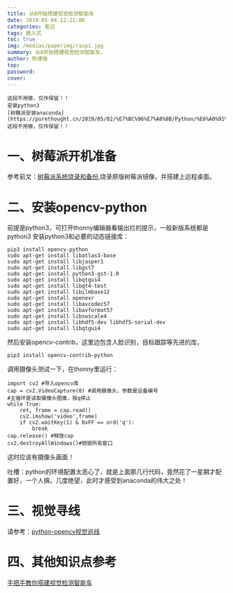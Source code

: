 ```yaml
---
title: 从0开始搭建视觉检测智能车
date: 2019-05-04 12:21:00
categories: 笔记
tags: 嵌入式
toc: true
img: /medias/paperimg/raspi.jpg
summary: 从0开始搭建视觉检测智能车。
author: 陈德强
top: 
password: 
cover: 
---
```


```
这段不用做，仅作保留！！
安装python3
[树莓派安装anaconda](https://purethought.cn/2019/05/02/%E7%BC%96%E7%A8%8B/Python/%E6%A0%91%E8%8E%93%E6%B4%BE%E5%AE%89%E8%A3%85anaconda/)
这段不用做，仅作保留！！
```

# 一、树莓派开机准备
参考前文：[树莓派系统烧录和备份](https://purethought.cn/2019/04/16/%E5%AE%89%E8%A3%85%E5%8F%8A%E6%95%99%E7%A8%8B/%E6%A0%91%E8%8E%93%E6%B4%BE%E7%B3%BB%E7%BB%9F%E7%83%A7%E5%BD%95%E5%92%8C%E5%A4%87%E4%BB%BD/#toc-heading-8),烧录原版树莓派镜像，并搭建上远程桌面。

# 二、安装opencv-python
前提是python3，可打开thonny编辑器看输出拦的提示，一般新版系统都是python3
安装python3和必要的动态链接库：
```
pip3 install opencv-python
sudo apt-get install libatlas3-base
sudo apt-get install libjasper1
sudo apt-get install libgst7
sudo apt-get install python3-gst-1.0
sudo apt-get install libqtgui4
sudo apt-get install libqt4-test
sudo apt-get install libilmbase12
sudo apt-get install openexr
sudo apt-get install libavcodec57
sudo apt-get install libavformat57
sudo apt-get install libswscale4
sudo apt-get install libhdf5-dev libhdf5-serial-dev
sudo apt-get install libqtgui4
```
然后安装opencv-contrib，这里边包含人脸识别，目标跟踪等先进的库，
```
pip3 install opencv-contrib-python
```
调用摄像头测试一下，在thonny里运行：
```
import cv2 #导入opencv库
cap = cv2.VideoCapture(0) #调用摄像头，参数是设备编号
#主循环是读取摄像头图像，按q停止
while True:
    ret, frame = cap.read()
    cv2.imshow('video',frame)
    if cv2.waitKey(1) & 0xFF == ord('q'):
        break
cap.release() #释放cap 
cv2.destroyAllWindows()#销毁所有窗口
```
这时应该有摄像头画面！

吐槽：python的环境配置太恶心了，就是上面那几行代码，竟然花了一星期才配置好，一个人搞，几度绝望，此时才感受到anaconda的伟大之处！

# 三、视觉寻线
请参考：[python-opencv视觉巡线](https://purethought.cn/2019/04/20/%E7%BC%96%E7%A8%8B/Python/python-opencv%E8%A7%86%E8%A7%89%E5%B7%A1%E7%BA%BF/)

# 四、其他知识点参考
[手把手教你搭建视觉检测智能车](https://purethought.cn/2019/04/18/%E7%BC%96%E7%A8%8B/Python/%E6%89%8B%E6%8A%8A%E6%89%8B%E6%95%99%E4%BD%A0%E6%90%AD%E5%BB%BA%E8%A7%86%E8%A7%89%E6%A3%80%E6%B5%8B%E6%99%BA%E8%83%BD%E8%BD%A6/)
